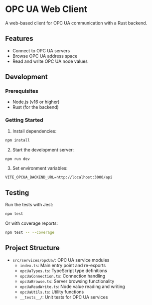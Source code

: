 
# OPC UA Web Client

A web-based client for OPC UA communication with a Rust backend.

## Features

- Connect to OPC UA servers
- Browse OPC UA address space
- Read and write OPC UA node values

## Development

### Prerequisites

- Node.js (v16 or higher)
- Rust (for the backend)

### Getting Started

1. Install dependencies:

```bash
npm install
```

2. Start the development server:

```bash
npm run dev
```

3. Set environment variables:

```
VITE_OPCUA_BACKEND_URL=http://localhost:3000/api
```

## Testing

Run the tests with Jest:

```bash
npm test
```

Or with coverage reports:

```bash
npm test -- --coverage
```

## Project Structure

- `src/services/opcUa/`: OPC UA service modules
  - `index.ts`: Main entry point and re-exports
  - `opcUaTypes.ts`: TypeScript type definitions
  - `opcUaConnection.ts`: Connection handling
  - `opcUaBrowse.ts`: Server browsing functionality
  - `opcUaReadWrite.ts`: Node value reading and writing
  - `opcUaUtils.ts`: Utility functions
  - `__tests__/`: Unit tests for OPC UA services
